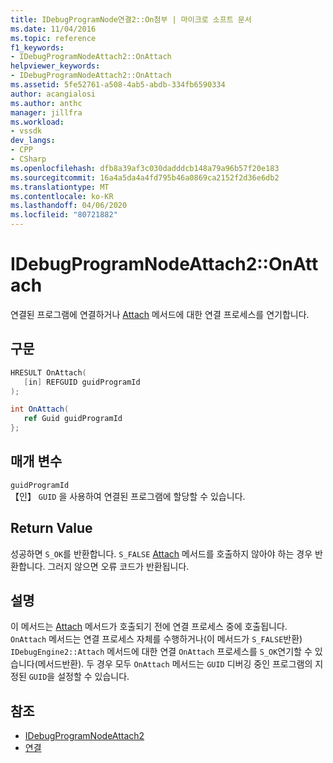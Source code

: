 ```yaml
---
title: IDebugProgramNode연결2::On첨부 | 마이크로 소프트 문서
ms.date: 11/04/2016
ms.topic: reference
f1_keywords:
- IDebugProgramNodeAttach2::OnAttach
helpviewer_keywords:
- IDebugProgramNodeAttach2::OnAttach
ms.assetid: 5fe52761-a508-4ab5-abdb-334fb6590334
author: acangialosi
ms.author: anthc
manager: jillfra
ms.workload:
- vssdk
dev_langs:
- CPP
- CSharp
ms.openlocfilehash: dfb8a39af3c030dadddcb148a79a96b57f20e183
ms.sourcegitcommit: 16a4a5da4a4fd795b46a0869ca2152f2d36e6db2
ms.translationtype: MT
ms.contentlocale: ko-KR
ms.lasthandoff: 04/06/2020
ms.locfileid: "80721882"
---
```

# <a name="idebugprogramnodeattach2onattach"></a>IDebugProgramNodeAttach2::OnAttach
연결된 프로그램에 연결하거나 [Attach](../../../extensibility/debugger/reference/idebugengine2-attach.md) 메서드에 대한 연결 프로세스를 연기합니다.

## <a name="syntax"></a>구문

```cpp
HRESULT OnAttach(
   [in] REFGUID guidProgramId
);
```

```csharp
int OnAttach(
   ref Guid guidProgramId
};
```

## <a name="parameters"></a>매개 변수
`guidProgramId`\
【인】 `GUID` 을 사용하여 연결된 프로그램에 할당할 수 있습니다.

## <a name="return-value"></a>Return Value
 성공하면 `S_OK`를 반환합니다. `S_FALSE` [Attach](../../../extensibility/debugger/reference/idebugengine2-attach.md) 메서드를 호출하지 않아야 하는 경우 반환합니다. 그러지 않으면 오류 코드가 반환됩니다.

## <a name="remarks"></a>설명
 이 메서드는 [Attach](../../../extensibility/debugger/reference/idebugengine2-attach.md) 메서드가 호출되기 전에 연결 프로세스 중에 호출됩니다. `OnAttach` 메서드는 연결 프로세스 자체를 수행하거나(이 메서드가 `S_FALSE`반환) `IDebugEngine2::Attach` 메서드에 대한 연결 `OnAttach` 프로세스를 `S_OK`연기할 수 있습니다(메서드반환). 두 경우 모두 `OnAttach` 메서드는 `GUID` 디버깅 중인 프로그램의 지정된 `GUID`을 설정할 수 있습니다.

## <a name="see-also"></a>참조
- [IDebugProgramNodeAttach2](../../../extensibility/debugger/reference/idebugprogramnodeattach2.md)
- [연결](../../../extensibility/debugger/reference/idebugengine2-attach.md)
